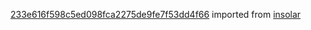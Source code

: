 [233e616f598c5ed098fca2275de9fe7f53dd4f66](https://github.com/insolar/insolar/commit/233e616f598c5ed098fca2275de9fe7f53dd4f66) imported from [insolar](https://github.com/insolar/insolar)
